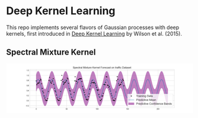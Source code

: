 # Deep Kernel Learning

This repo implements several flavors of Gaussian processes with deep kernels, first introduced in [Deep Kernel Learning](https://arxiv.org/abs/1511.02222) by Wilson et al. (2015).  


## Spectral Mixture Kernel

![](figs/sm_traffic_forecast.png)
